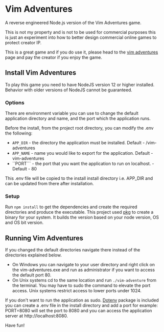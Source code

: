 # Vim Adventures
A reverse engineered Node.js version of the Vim Adventures game.

This is not my property and is not to be used for commercial purposes this is just an experiment into how to better design commercial online games to protect creator IP.

This is a great game and if you do use it, please head to the [vim adventures](https://vim-adventures.com) page and pay the creator if you enjoy the game.

## Install Vim Adventures
To play this game you need to have NodeJS version 12 or higher installed. Behavior with older versions of NodeJS cannot be guaranteed.

### Options

There are environment variable you can use to change the default application directory and name, and the port which the application runs.

Before the install, from the project root directory, you can modify the .env the following:

* ```APP_DIR``` - the directory the application must be installed. Default - <your user directory>/vim-adventures
* ```APP_NAME``` - name you would like to export for the application. Default - vim-adventures
* ``PORT``` - the port that you want the application to run on localhost. - Default - 80

This .env file will be copied to the install install directory i.e. APP_DIR and can be updated from there after installation.

### Setup
Run ```npm install``` to get the dependencies and create the required directories and produce the executable. This project used [pkg](https://github.com/zeit/pkg) to create a binary for your system. It builds the version based on your node version, OS and OS bit version.

## Running Vim Adventures

If you changed the default directories navigate there instead of the directories explained below.

* On Windows you can navigate to your user directory and right click on the vim-adventures.exe and run as administrator if you want to access the default port 80.
* On Unix systems cd to the same location and run ```./vim-adventure``` from the terminal. You may have to sudo the command to elevate the port access. Unix systems restrict access to lower ports under 1024.

If you don't want to run the application as sudo. [Dotenv](https://github.com/motdotla/dotenv#readme) package is included you can create a .env file in the install directory and add a port for example: PORT=8080 will set the port to 8080 and you can access the application server at http://localhost:8080.

Have fun!
